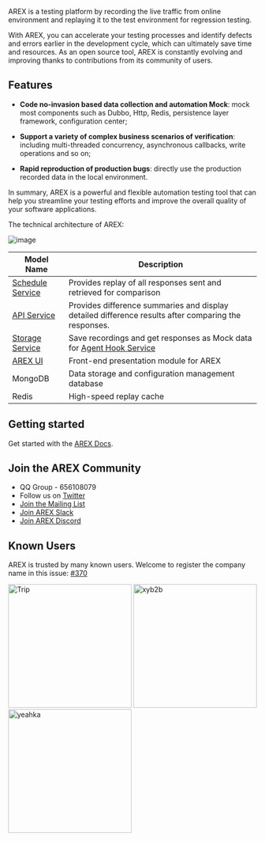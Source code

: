 AREX is a testing platform by recording the live traffic from online environment and replaying it to the test environment for regression testing.

With AREX, you can accelerate your testing processes and identify defects and errors earlier in the development cycle, which can ultimately save time and resources. As an open source tool, AREX is constantly evolving and improving thanks to contributions from its community of users.

## Features

- **Code no-invasion based data collection and automation Mock**: mock most components such as Dubbo, Http, Redis, persistence layer framework, configuration center;

- **Support a variety of complex business scenarios of verification**: including multi-threaded concurrency, asynchronous callbacks, write operations and so on;

- **Rapid reproduction of production bugs**: directly use the production recorded data in the local environment.

In summary, AREX is a powerful and flexible automation testing tool that can help you streamline your testing efforts and improve the overall quality of your software applications.

The technical architecture of AREX:

![image](https://github.com/arextest/.github/assets/118187476/878dcc46-130a-4694-9d66-34b6ada35d7f)


| **Model Name**                                               | **Description**                                              |
| ------------------------------------------------------------ | ------------------------------------------------------------ |
| [Schedule Service](https://github.com/arextest/arex-replay-schedule) | Provides replay of all responses sent and retrieved for comparison |
| [API Service](https://github.com/arextest/arex-report) | Provides difference summaries and display detailed difference results after comparing the responses. |
| [Storage Service](https://github.com/arextest/arex-storage)  | Save recordings and get responses as Mock data for [Agent Hook Service](https://github.com/arextest/arex-agent-java) |
| [AREX UI](https://github.com/arextest/arex)                                                      | Front-end presentation module for AREX                       |
| MongoDB                                                      | Data storage and configuration management database           |
| Redis                                                        | High-speed replay cache                                      |

## Getting started

Get started with the [AREX Docs](https://doc.arextest.com/docs/intro/).

## Join the AREX Community

- QQ Group - 656108079
- Follow us on [Twitter](https://twitter.com/AREX_Test)
- [Join the Mailing List](https://groups.google.com/g/arex-test)
- [Join AREX Slack](https://arexcommunity.slack.com/ssb/redirect)
- [Join AREX Discord](https://discord.gg/wy3CZHnV9K)

## Known Users

AREX is trusted by many known users. Welcome to register the company name in this issue: [#370](https://github.com/arextest/arex-agent-java/issues/370)

<img src="https://github.com/arextest/.github/assets/118187476/111cbd04-d0fd-46c4-91aa-50941edeed3a" alt="Trip" width="250" height=""/>
<img src="https://github.com/arextest/.github/assets/118187476/8c896278-9811-4d82-b103-692b716c610d" alt="xyb2b" width="250" height=""/>
<img src="https://github.com/arextest/.github/assets/118187476/484b600a-2cda-4471-888c-865edeee55d1" alt="yeahka" width="250" height=""/>
